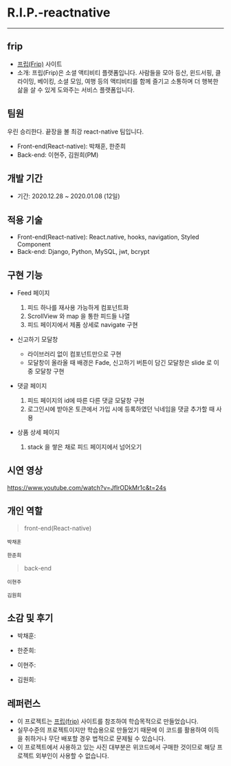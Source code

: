 # R.I.P.-reactnative




---

## frip
- [프립(Frip)](https://www.frip.co.kr/) 사이트
- 소개: 프립(Frip)은 소셜 액티비티 플랫폼입니다. 사람들을 모아 등산, 윈드서핑, 클라이밍, 베이킹, 소셜 모임, 여행 등의 액티비티를 함께 즐기고 소통하며 더 행복한 삶을 살 수 있게 도와주는 서비스 플랫폼입니다.

## 팀원
우린 승리한다. 끝장을 볼 최강 react-native 팀입니다.
- Front-end(React-native): 
박채훈, 한준희
- Back-end: 
이현주, 김원희(PM)

## 개발 기간
- 기간: 2020.12.28 ~ 2020.01.08 (12일)

## 적용 기술
- Front-end(React-native): React.native, hooks, navigation, Styled Component
- Back-end: Django, Python, MySQL, jwt, bcrypt

## 구현 기능

- Feed 페이지  
  1. 피드 하나를 재사용 가능하게 컴포넌트화 
  2. ScrollView 와 map 을 통한 피드들 나열
  3. 피드 페이지에서 제품 상세로 navigate 구현
  
- 신고하기 모달창
  - 라이브러리 없이 <Modal> 컴포넌트만으로 구현
  - 모달창이 올라올 때 배경은 Fade, 신고하기 버튼이 담긴 모달창은 slide 로 이중 모달창 구현 

- 댓글 페이지 
  1. 피드 페이지의 id에 따른 다른 댓글 모달창 구현
  2. 로그인시에 받아온 토큰에서 가입 시에 등록하였던 닉네임을 댓글 추가할 때 사용
  
- 상품 상세 페이지
  1. stack 을 쌓은 채로 피드 페이지에서 넘어오기
  
## 시연 영상
https://www.youtube.com/watch?v=JflrODkMr1c&t=24s

## 개인 역할
>front-end(React-native)

`박채훈`
 

`한준희`


>back-end

`이현주`


`김원희`




## 소감 및 후기
- 박채훈: 

- 한준희: 

- 이현주: 

- 김원희: 

 



## 레퍼런스
- 이 프로젝트는 [프립(frip)](https://www.frip.co.kr/) 사이트를 참조하여 학습목적으로 만들었습니다.
- 실무수준의 프로젝트이지만 학습용으로 만들었기 때문에 이 코드를 활용하여 이득을 취하거나 무단 배포할 경우 법적으로 문제될 수 있습니다.
- 이 프로젝트에서 사용하고 있는 사진 대부분은 위코드에서 구매한 것이므로 해당 프로젝트 외부인이 사용할 수 없습니다.
